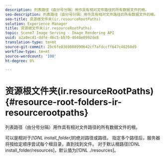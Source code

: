 ```yaml
---
description: 列表路径（由分号分隔）用作具有相对文件路径的所有数据文件的根。
seo-description: 列表路径（由分号分隔）用作具有相对文件路径的所有数据文件的根。
seo-title: 资源根文件夹(ir.resourceRootPaths)
solution: Experience Manager
title: 资源根文件夹(ir.resourceRootPaths)
topic: Scene7 Image Serving - Image Rendering API
uuid: a2a8ecd1-ddfe-46c5-bb70-4640e0992de8
translation-type: tm+mt
source-git-commit: 2bc6fe0369808990642cf7afdccff647c48260d9
workflow-type: tm+mt
source-wordcount: '100'
ht-degree: 0%

---
```



# 资源根文件夹(ir.resourceRootPaths){#resource-root-folders-ir-resourcerootpaths}

列表路径（由分号分隔）用作具有相对文件路径的所有数据文件的根。

可以是相对于&#x200B;*[!DNL install_folder]*&#x200B;的绝对路径或路径。 指定多个路径后，服务器将按给定顺序尝试每个根目录，直到找到文件。 对于默认根路径[!DNL install_folder/resources]，默认值为[!DNL ./resources]。
